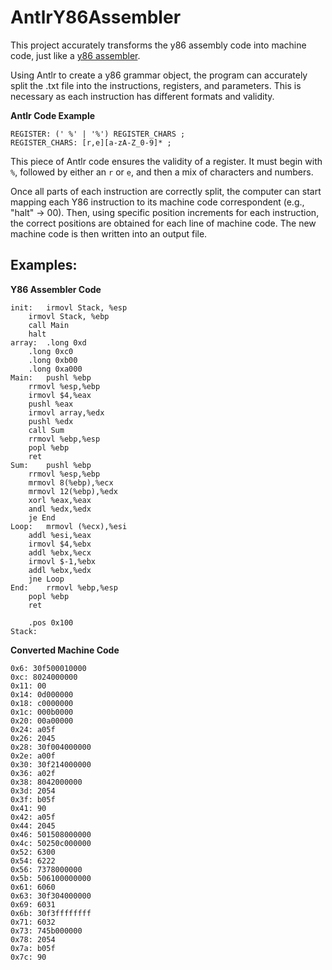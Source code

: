 # AntlrY86Assembler

This project accurately transforms the y86 assembly code into machine code, just like a [y86 assembler](https://esolangs.org/wiki/Y86).

Using Antlr to create a y86 grammar object, the program can accurately split the .txt file into the instructions, registers, and parameters. This is necessary as each instruction has different formats and validity.

**Antlr Code Example**
```
REGISTER: (' %' | '%') REGISTER_CHARS ;
REGISTER_CHARS: [r,e][a-zA-Z_0-9]* ;
```
This piece of Antlr code ensures the validity of a register. It must begin with `%`, followed by either an `r` or `e`, and then a mix of characters and numbers.

Once all parts of each instruction are correctly split, the computer can start mapping each Y86 instruction to its machine code correspondent (e.g., "halt" -> 00). Then, using specific position increments for each instruction, the correct positions are obtained for each line of machine code. The new machine code is then written into an output file.

## Examples:

**Y86 Assembler Code**
```.pos 0
init:	irmovl Stack, %esp
	irmovl Stack, %ebp
	call Main
	halt
array:	.long 0xd
	.long 0xc0
	.long 0xb00
	.long 0xa000
Main:	pushl %ebp
	rrmovl %esp,%ebp
	irmovl $4,%eax
	pushl %eax
	irmovl array,%edx
	pushl %edx
	call Sum
	rrmovl %ebp,%esp
	popl %ebp
	ret
Sum:	pushl %ebp
	rrmovl %esp,%ebp
	mrmovl 8(%ebp),%ecx
	mrmovl 12(%ebp),%edx
	xorl %eax,%eax
	andl %edx,%edx
	je End
Loop:	mrmovl (%ecx),%esi
	addl %esi,%eax
	irmovl $4,%ebx
	addl %ebx,%ecx
	irmovl $-1,%ebx
	addl %ebx,%edx
	jne Loop
End:	rrmovl %ebp,%esp
	popl %ebp
	ret

	.pos 0x100
Stack:
```

**Converted Machine Code**
```0x0: 30f400010000
0x6: 30f500010000
0xc: 8024000000
0x11: 00
0x14: 0d000000
0x18: c0000000
0x1c: 000b0000
0x20: 00a00000
0x24: a05f
0x26: 2045
0x28: 30f004000000
0x2e: a00f
0x30: 30f214000000
0x36: a02f
0x38: 8042000000
0x3d: 2054
0x3f: b05f
0x41: 90
0x42: a05f
0x44: 2045
0x46: 501508000000
0x4c: 50250c000000
0x52: 6300
0x54: 6222
0x56: 7378000000
0x5b: 506100000000
0x61: 6060
0x63: 30f304000000
0x69: 6031
0x6b: 30f3ffffffff
0x71: 6032
0x73: 745b000000
0x78: 2054
0x7a: b05f
0x7c: 90
```
